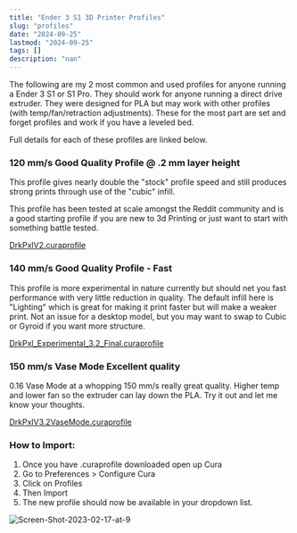 ```yaml
---
title: "Ender 3 S1 3D Printer Profiles"
slug: "profiles"
date: "2024-09-25"
lastmod: "2024-09-25"
tags: []
description: "nan"
---
```


The following are my 2 most common and used profiles for anyone running a Ender 3 S1 or S1 Pro. They should work for anyone running a direct drive extruder. They were designed for PLA but may work with other profiles (with temp/fan/retraction adjustments). These for the most part are set and forget profiles and work if you have a leveled bed.

Full details for each of these profiles are linked below.

### 120 mm/s Good Quality Profile @ .2 mm layer height

This profile gives nearly double the "stock" profile speed and still produces strong prints through use of the "cubic" infill.

This profile has been tested at scale amongst the Reddit community and is a good starting profile if you are new to 3d Printing or just want to start with something battle tested.

[DrkPxlV2.curaprofile](https://assets.drkpxl.com/uploads/DrkPxlV2.curaprofile.zip)

### 140 mm/s Good Quality Profile - Fast

This profile is more experimental in nature currently but should net you fast performance with very little reduction in quality. The default infill here is "Lighting" which is great for making it print faster but will make a weaker print. Not an issue for a desktop model, but you may want to swap to Cubic or Gyroid if you want more structure.

[DrkPxl_Experimental_3.2_Final.curaprofile](https://assets.drkpxl.com/uploads/DrkPxl_Experimental_3.2_Final.curaprofile.zip)

### 150 mm/s Vase Mode Excellent quality

0.16 Vase Mode at a whopping 150 mm/s really great quality. Higher temp and lower fan so the extruder can lay down the PLA. Try it out and let me know your thoughts.

[DrkPxlV3.2VaseMode.curaprofile](https://assets.drkpxl.com/uploads/DrkPxlV3.2VaseMode.curaprofile.zip)

### How to Import:

1. Once you have .curaprofile downloaded open up Cura
2. Go to Preferences > Configure Cura
3. Click on Profiles
4. Then Import
5. The new profile should now be available in your dropdown list.

![Screen-Shot-2023-02-17-at-9](/images/01-am-1024x808.png)

